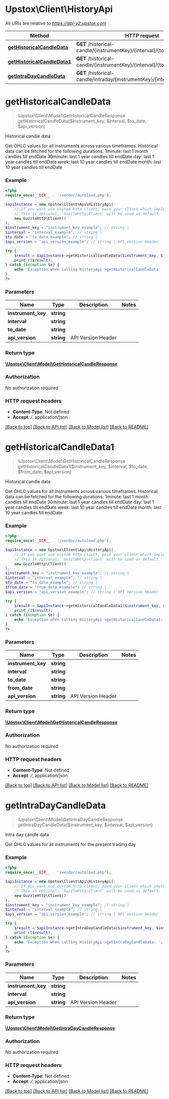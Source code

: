 # Upstox\Client\HistoryApi

All URIs are relative to *https://api-v2.upstox.com*

Method | HTTP request | Description
------------- | ------------- | -------------
[**getHistoricalCandleData**](HistoryApi.md#gethistoricalcandledata) | **GET** /historical-candle/{instrumentKey}/{interval}/{to_date} | Historical candle data
[**getHistoricalCandleData1**](HistoryApi.md#gethistoricalcandledata1) | **GET** /historical-candle/{instrumentKey}/{interval}/{to_date}/{from_date} | Historical candle data
[**getIntraDayCandleData**](HistoryApi.md#getintradaycandledata) | **GET** /historical-candle/intraday/{instrumentKey}/{interval} | Intra day candle data

# **getHistoricalCandleData**
> \Upstox\Client\Model\GetHistoricalCandleResponse getHistoricalCandleData($instrument_key, $interval, $to_date, $api_version)

Historical candle data

Get OHLC values for all instruments across various timeframes. Historical data can be fetched for the following durations. 1minute: last 1 month candles till endDate 30minute: last 1 year candles till endDate day: last 1 year candles till endDate week: last 10 year candles till endDate month: last 10 year candles till endDate

### Example
```php
<?php
require_once(__DIR__ . '/vendor/autoload.php');

$apiInstance = new Upstox\Client\Api\HistoryApi(
    // If you want use custom http client, pass your client which implements `GuzzleHttp\ClientInterface`.
    // This is optional, `GuzzleHttp\Client` will be used as default.
    new GuzzleHttp\Client()
);
$instrument_key = "instrument_key_example"; // string | 
$interval = "interval_example"; // string | 
$to_date = "to_date_example"; // string | 
$api_version = "api_version_example"; // string | API Version Header

try {
    $result = $apiInstance->getHistoricalCandleData($instrument_key, $interval, $to_date, $api_version);
    print_r($result);
} catch (Exception $e) {
    echo 'Exception when calling HistoryApi->getHistoricalCandleData: ', $e->getMessage(), PHP_EOL;
}
?>
```

### Parameters

Name | Type | Description  | Notes
------------- | ------------- | ------------- | -------------
 **instrument_key** | **string**|  |
 **interval** | **string**|  |
 **to_date** | **string**|  |
 **api_version** | **string**| API Version Header |

### Return type

[**\Upstox\Client\Model\GetHistoricalCandleResponse**](../Model/GetHistoricalCandleResponse.md)

### Authorization

No authorization required

### HTTP request headers

 - **Content-Type**: Not defined
 - **Accept**: */*, application/json

[[Back to top]](#) [[Back to API list]](../../README.md#documentation-for-api-endpoints) [[Back to Model list]](../../README.md#documentation-for-models) [[Back to README]](../../README.md)

# **getHistoricalCandleData1**
> \Upstox\Client\Model\GetHistoricalCandleResponse getHistoricalCandleData1($instrument_key, $interval, $to_date, $from_date, $api_version)

Historical candle data

Get OHLC values for all instruments across various timeframes. Historical data can be fetched for the following durations. 1minute: last 1 month candles till endDate 30minute: last 1 year candles till endDate day: last 1 year candles till endDate week: last 10 year candles till endDate month: last 10 year candles till endDate

### Example
```php
<?php
require_once(__DIR__ . '/vendor/autoload.php');

$apiInstance = new Upstox\Client\Api\HistoryApi(
    // If you want use custom http client, pass your client which implements `GuzzleHttp\ClientInterface`.
    // This is optional, `GuzzleHttp\Client` will be used as default.
    new GuzzleHttp\Client()
);
$instrument_key = "instrument_key_example"; // string | 
$interval = "interval_example"; // string | 
$to_date = "to_date_example"; // string | 
$from_date = "from_date_example"; // string | 
$api_version = "api_version_example"; // string | API Version Header

try {
    $result = $apiInstance->getHistoricalCandleData1($instrument_key, $interval, $to_date, $from_date, $api_version);
    print_r($result);
} catch (Exception $e) {
    echo 'Exception when calling HistoryApi->getHistoricalCandleData1: ', $e->getMessage(), PHP_EOL;
}
?>
```

### Parameters

Name | Type | Description  | Notes
------------- | ------------- | ------------- | -------------
 **instrument_key** | **string**|  |
 **interval** | **string**|  |
 **to_date** | **string**|  |
 **from_date** | **string**|  |
 **api_version** | **string**| API Version Header |

### Return type

[**\Upstox\Client\Model\GetHistoricalCandleResponse**](../Model/GetHistoricalCandleResponse.md)

### Authorization

No authorization required

### HTTP request headers

 - **Content-Type**: Not defined
 - **Accept**: */*, application/json

[[Back to top]](#) [[Back to API list]](../../README.md#documentation-for-api-endpoints) [[Back to Model list]](../../README.md#documentation-for-models) [[Back to README]](../../README.md)

# **getIntraDayCandleData**
> \Upstox\Client\Model\GetIntraDayCandleResponse getIntraDayCandleData($instrument_key, $interval, $api_version)

Intra day candle data

Get OHLC values for all instruments for the present trading day

### Example
```php
<?php
require_once(__DIR__ . '/vendor/autoload.php');

$apiInstance = new Upstox\Client\Api\HistoryApi(
    // If you want use custom http client, pass your client which implements `GuzzleHttp\ClientInterface`.
    // This is optional, `GuzzleHttp\Client` will be used as default.
    new GuzzleHttp\Client()
);
$instrument_key = "instrument_key_example"; // string | 
$interval = "interval_example"; // string | 
$api_version = "api_version_example"; // string | API Version Header

try {
    $result = $apiInstance->getIntraDayCandleData($instrument_key, $interval, $api_version);
    print_r($result);
} catch (Exception $e) {
    echo 'Exception when calling HistoryApi->getIntraDayCandleData: ', $e->getMessage(), PHP_EOL;
}
?>
```

### Parameters

Name | Type | Description  | Notes
------------- | ------------- | ------------- | -------------
 **instrument_key** | **string**|  |
 **interval** | **string**|  |
 **api_version** | **string**| API Version Header |

### Return type

[**\Upstox\Client\Model\GetIntraDayCandleResponse**](../Model/GetIntraDayCandleResponse.md)

### Authorization

No authorization required

### HTTP request headers

 - **Content-Type**: Not defined
 - **Accept**: */*, application/json

[[Back to top]](#) [[Back to API list]](../../README.md#documentation-for-api-endpoints) [[Back to Model list]](../../README.md#documentation-for-models) [[Back to README]](../../README.md)

